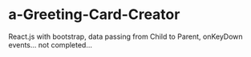 # a-Greeting-Card-Creator
React.js with bootstrap, data passing from Child to Parent, onKeyDown events...
not completed...
